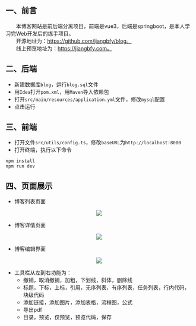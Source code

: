 ## 一、前言
&emsp;&emsp;本博客网站是前后端分离项目，前端是vue3，后端是springboot，是本人学习完Web开发后的练手项目。<br>
&emsp;&emsp;开源地址为：https://github.com/jiangbfy/blog。<br>
&emsp;&emsp;线上预览地址为：https://jiangbfy.com。
## 二、后端
- 新建数据库`blog`，运行`blog.sql`文件
- 用`Idea`打开`pom.xml`，用`Maven`导入依赖包
- 打开`src/main/resources/application.yml`文件，修改`mysql`配置
- 点击运行
## 三、前端
- 打开文件`src/utils/config.ts`，修改`baseURL`为`http://localhost:8000`
- 打开终端，执行以下命令
```
npm install
npm run dev
```
## 四、页面展示
- 博客列表页面
<div style="text-align: center;"><img src="https://jiangbfy.com/static/image/2025-2/1739695887591.blog.jpg"/></div>

- 博客详情页面
<div style="text-align: center;"><img src="https://jiangbfy.com/static/image/2025-2/1739695942766.detail.jpg"/></div>

- 博客编辑界面
<div style="text-align: center;"><img src="https://jiangbfy.com/static/image/2025-2/1739696056554.edit.jpg"/></div>

- 工具栏从左到右功能为：
  - 撤销，取消撤销，加粗，下划线，斜体，删除线
  - 标题，下标，上标，引用，无序列表，有序列表，任务列表，行内代码，块级代码
  - 添加链接，添加图片，添加表格，流程图，公式
  - 导出pdf
  - 目录，预览，仅预览，预览代码，保存